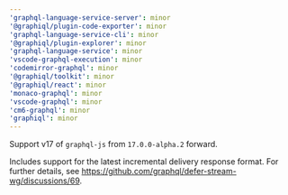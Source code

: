 ```yaml
---
'graphql-language-service-server': minor
'@graphiql/plugin-code-exporter': minor
'graphql-language-service-cli': minor
'@graphiql/plugin-explorer': minor
'graphql-language-service': minor
'vscode-graphql-execution': minor
'codemirror-graphql': minor
'@graphiql/toolkit': minor
'@graphiql/react': minor
'monaco-graphql': minor
'vscode-graphql': minor
'cm6-graphql': minor
'graphiql': minor
---
```


Support v17 of `graphql-js` from `17.0.0-alpha.2` forward.

Includes support for the latest incremental delivery response format. For further details, see https://github.com/graphql/defer-stream-wg/discussions/69.

